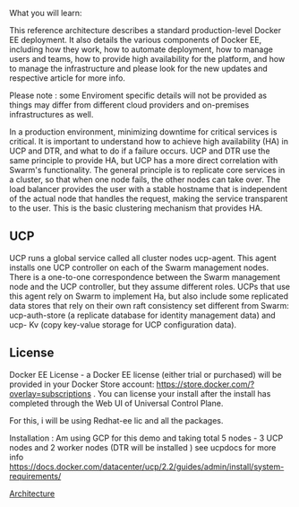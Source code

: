 What you will learn:

This reference architecture describes a standard production-level Docker EE deployment. It also details the various components of Docker EE, including how they work, how to automate deployment, how to manage users and teams, how to provide high availability for the platform, and how to manage the infrastructure and please look for the new updates and respective article for more info.

Please note : some Enviroment specific details will not be provided as things may differ from different cloud providers and on-premises infrastructures as well.

In a production environment, minimizing downtime for critical services is critical. It is important to understand how to achieve high availability (HA) in UCP and DTR, and what to do if a failure occurs. UCP and DTR use the same principle to provide HA, but UCP has a more direct correlation with Swarm's functionality. The general principle is to replicate core services in a cluster, so that when one node fails, the other nodes can take over. The load balancer provides the user with a stable hostname that is independent of the actual node that handles the request, making the service transparent to the user. This is the basic clustering mechanism that provides HA.

## UCP
UCP runs a global service called all cluster nodes ucp-agent. This agent installs one UCP controller on each of the Swarm management nodes. There is a one-to-one correspondence between the Swarm management node and the UCP controller, but they assume different roles. UCPs that use this agent rely on Swarm to implement Ha, but also include some replicated data stores that rely on their own raft consistency set different from Swarm: ucp-auth-store (a replicate database for identity management data) and ucp- Kv (copy key-value storage for UCP configuration data).

## License
Docker EE License - a Docker EE license (either trial or purchased) will be provided in your Docker Store account: https://store.docker.com/?overlay=subscriptions . You can license your install after the install has completed through the Web UI of Universal Control Plane.

For this, i will be using Redhat-ee lic and all the packages.

Installation :
 Am using GCP for this demo and taking total 5 nodes - 3 UCP nodes and 2 worker nodes (DTR will be installed )
   see ucpdocs for more info https://docs.docker.com/datacenter/ucp/2.2/guides/admin/install/system-requirements/
   
[Architecture](https://github.com/pradhans0906/dockerlabs/blob/master/docker-ee/Redhat/docker-ee-ucp/explorer/Screenshot%202019-10-05%20at%2011.26.02%20PM.png)
